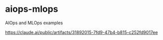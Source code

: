 # aiops-mlops
AIOps and MLOps examples



https://claude.ai/public/artifacts/31892015-7fd9-47b4-b815-c252fd9017ee